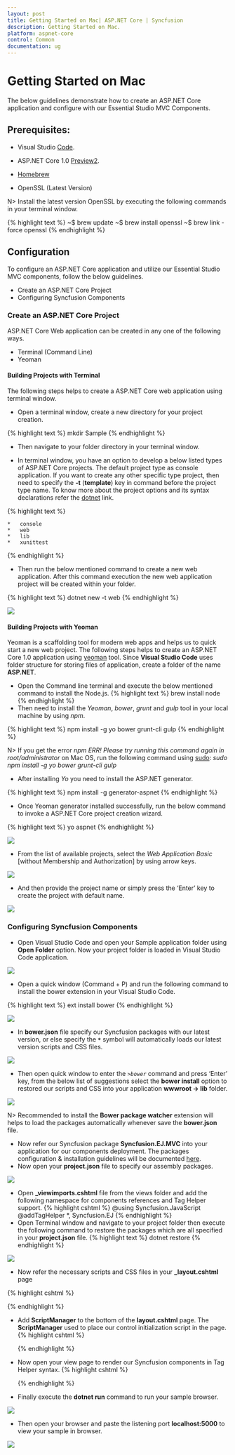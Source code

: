 ```yaml
---
layout: post
title: Getting Started on Mac| ASP.NET Core | Syncfusion
description: Getting Started on Mac.
platform: aspnet-core 
control: Common 
documentation: ug
---
```



# Getting Started on Mac

The below guidelines demonstrate how to create an ASP.NET Core application and configure with our Essential Studio MVC Components.

## Prerequisites:

* Visual Studio [Code](https://code.visualstudio.com/).

* ASP.NET Core 1.0 [Preview2](https://download.microsoft.com/download/0/A/3/0A372822-205D-4A86-BFA7-084D2CBE9EDF/dotnet-dev-osx-x64.1.0.0-preview2-003121.pkg).

* [Homebrew](http://brew.sh/)

* OpenSSL (Latest Version)

N>   Install the latest version OpenSSL by executing the following commands in your terminal window.

{% highlight text %}
~$ brew update
~$ brew install openssl
~$ brew link -force openssl
{% endhighlight %}

## Configuration

To configure an ASP.NET Core application and utilize our Essential Studio MVC components, follow the below guidelines.

* Create an ASP.NET Core Project
* Configuring Syncfusion Components

### Create an ASP.NET Core Project

ASP.NET Core Web application can be created in any one of the following ways.

* Terminal (Command Line)
* Yeoman

#### Building Projects with Terminal

The following steps helps to create a ASP.NET Core web application using terminal window.

* Open a terminal window, create a new directory for your project creation.

{% highlight text %}
mkdir Sample
{% endhighlight %}

* Then navigate to your folder directory in your terminal window.

* In terminal window, you have an option to develop a below listed types of ASP.NET Core projects. The default project type as console application. If you want to create any other specific type project, then need to specify the **-t** (**template**) key in command before the project type name. To know more about the project options and its syntax declarations refer the [dotnet](https://docs.microsoft.com/en-us/dotnet/articles/core/tools/dotnet-new) link.

{% highlight text %}

    *   console
    *   web    
    *   lib
    *   xunittest

{% endhighlight %}

* Then run the below mentioned command to create a new web application. After this command execution the new web application project will be created within your folder.

{% highlight text %}
dotnet new -t web
{% endhighlight %}

![](getting-started_images_mac/img11.png)

#### Building Projects with Yeoman

Yeoman is a scaffolding tool for modern web apps and helps us to quick start a new web project. The following steps helps to create an ASP.NET Core 1.0 application using [yeoman](http://yeoman.io/) tool.
Since **Visual Studio Code** uses folder structure for storing files of application, create a folder of the name **ASP.NET**.

* Open the Command line terminal and execute the below mentioned command to install the Node.js.
{% highlight text %}
brew install node
{% endhighlight %}
* Then need to install the *Yeoman*, *bower*, *grunt* and *gulp* tool in your local machine by using *npm*.

{% highlight text %}
npm install -g yo bower grunt-cli gulp
{% endhighlight %}

N> If you get the error *npm ERR! Please try running this command again in root/administrator* on Mac OS, run the following command using [sudo](https://developer.apple.com/legacy/library/documentation/Darwin/Reference/ManPages/man8/sudo.8.html): *sudo npm install -g yo bower grunt-cli gulp*

* After installing *Yo* you need to install the ASP.NET generator.

{% highlight text %}
npm install -g generator-aspnet
{% endhighlight %}

* Once Yeoman generator installed successfully, run the below command to invoke a ASP.NET Core project creation wizard.

{% highlight text %}
yo aspnet
{% endhighlight %}

![](getting-started_images_mac/img1.png)

* From the list of available projects, select the *Web Application Basic* [without Membership and Authorization] by using arrow keys.

![](getting-started_images_mac/img2.png)

* And then provide the project name or simply press the ‘Enter’ key to create the project with default name.

![](getting-started_images_mac/img3.png)

### Configuring Syncfusion Components

* Open Visual Studio Code and open your Sample application folder using **Open Folder** option. Now your project folder is loaded in Visual Studio Code application.

![](getting-started_images_mac/img4.png)

* Open a quick window (Command + P) and run the following command to install the bower extension in your Visual Studio Code.

{% highlight text %}
ext install bower
{% endhighlight %}

![](getting-started_images_mac/img5.png)

* In **bower.json** file specify our Syncfusion packages with our latest version, or else specify the **`*`** symbol will automatically loads our latest version scripts and CSS files.

![](getting-started_images_mac/img6.png)

* Then open quick window to enter the *`>bower`* command and press ‘Enter’ key, from the below list of suggestions select the **bower install** option to restored our scripts and CSS into your application **wwwroot -> lib** folder.

![](getting-started_images_mac/img7.png)

N> Recommended to install the **Bower package watcher** extension will helps to load the packages automatically whenever save the **bower.json** file.

* Now refer our Syncfusion package **Syncfusion.EJ.MVC** into your application for our components deployment. The packages configuration & installation guidelines will be documented [here](https://help.syncfusion.com/extension/syncfusion-nuget-packages/nuget-install-and-configuration#confuguring-syncfusion-nuget-packages-from-command-line-in-linuxmac).
* Now open your **project.json** file to specify our assembly packages.

![](getting-started_images_mac/img8.png)

* Open **_viewimports.cshtml** file from the views folder and add the following namespace for components references and Tag Helper support.
{% highlight cshtml %}
@using Syncfusion.JavaScript
@addTagHelper *, Syncfusion.EJ
{% endhighlight %}
* Open Terminal window and navigate to your project folder then execute the following command to restore the packages which are all specified in your **project.json** file.
{% highlight text %}
dotnet restore
{% endhighlight %}

![](getting-started_images_mac/img9.png)

* Now refer the necessary scripts and CSS files in your **_layout.cshtml** page

{% highlight cshtml %}
<html>

<head>

<environment names="Development">

<link rel="stylesheet" href="~/lib/bootstrap/dist/css/bootstrap.css" />

<link rel="stylesheet" href="~/css/site.css" />

<link href="~/lib/syncfusion-javascript/Content/ej/web/bootstrap-theme/ej.web.all.min.css" rel="stylesheet" />

<link href="~/lib/syncfusion-javascript/Content/ej/web/responsive-css/ej.responsive.css" rel="stylesheet" />

</environment>

</head>

<body>

<environment names="Development">

<script src="~/lib/jquery/dist/jquery.js"></script>

<script src="~/lib/bootstrap/dist/js/bootstrap.js"></script>

<script src="~/js/site.js" asp-append-version="true"></script>

<script src="~/lib/jquery.easing/js/jquery.easing.min.js"></script>

<script src="~/lib/syncfusion-javascript/Scripts/jsrender.min.js"></script>

<script src="~/lib/syncfusion-javascript/Scripts/ej/web/ej.web.all.min.js"></script>

</environment>

</body>

</html>

{% endhighlight %}

* Add **ScriptManager** to the bottom of the **layout.cshtml** page. The **ScriptManager** used to place our control initialization script in the page.
{% highlight cshtml %}
   
    <ej-script-manager></ej-script-manager>
	
   {% endhighlight %}
* Now open your view page to render our Syncfusion components in Tag Helper syntax.
 {% highlight cshtml %}
   
	<ej-date-picker id="datepicker" value="@DateTime.Now"></ej-date-picker>
	
   {% endhighlight %}
* Finally execute the **dotnet run** command to run your sample browser.

![](getting-started_images_mac/img12.png)

* Then open your browser and paste the listening port **localhost:5000** to view your sample in browser.

![](getting-started_images_mac/img10.png)